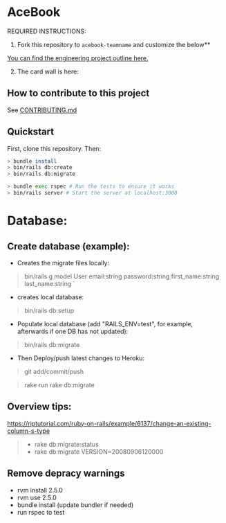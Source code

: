 # AceBook

REQUIRED INSTRUCTIONS:

1. Fork this repository to `acebook-teamname` and customize
the below**

[You can find the engineering project outline here.](https://github.com/makersacademy/course/tree/master/engineering_projects/rails)

2. The card wall is here: <please update>

## How to contribute to this project
See [CONTRIBUTING.md](CONTRIBUTING.md)

## Quickstart

First, clone this repository. Then:

```bash
> bundle install
> bin/rails db:create
> bin/rails db:migrate

> bundle exec rspec # Run the tests to ensure it works
> bin/rails server # Start the server at localhost:3000
```

# Database:

## Create database (example):
- Creates the migrate files locally:
> bin/rails g model User email:string password:string first_name:string last_name:string ` 
- creates local database:
> bin/rails db:setup
- Populate local database (add "RAILS_ENV=test", for example, afterwards if one DB has not updated):
> bin/rails db:migrate 

- Then Deploy/push latest changes to Heroku:
> git add/commit/push

> rake run rake db:migrate

## Overview tips:
https://riptutorial.com/ruby-on-rails/example/6137/change-an-existing-column-s-type
> - rake db:migrate:status
> - rake db:migrate VERSION=20080906120000

## Remove depracy warnings

- rvm install 2.5.0
- rvm use 2.5.0
- bundle install (update bundler if needed)
- run rspec to test